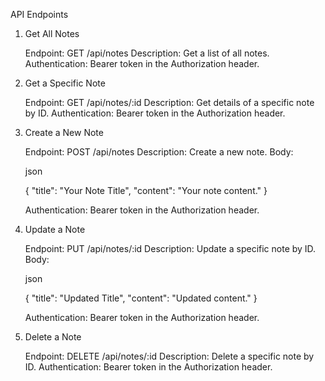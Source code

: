 API Endpoints

1. Get All Notes

   Endpoint: GET /api/notes
   Description: Get a list of all notes.
   Authentication: Bearer token in the Authorization header.

2. Get a Specific Note

   Endpoint: GET /api/notes/:id
   Description: Get details of a specific note by ID.
   Authentication: Bearer token in the Authorization header.

3. Create a New Note

   Endpoint: POST /api/notes
   Description: Create a new note.
   Body:

   json

   {
   "title": "Your Note Title",
   "content": "Your note content."
   }

   Authentication: Bearer token in the Authorization header.

4. Update a Note

   Endpoint: PUT /api/notes/:id
   Description: Update a specific note by ID.
   Body:

   json

   {
   "title": "Updated Title",
   "content": "Updated content."
   }

   Authentication: Bearer token in the Authorization header.

5. Delete a Note

   Endpoint: DELETE /api/notes/:id
   Description: Delete a specific note by ID.
   Authentication: Bearer token in the Authorization header.
